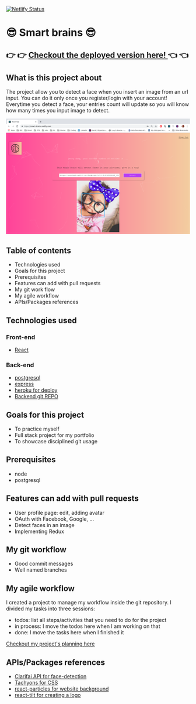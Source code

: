 [![Netlify Status](https://api.netlify.com/api/v1/badges/19e5d51f-fedb-49c6-9734-dae08fb1414f/deploy-status)](https://app.netlify.com/sites/smart-brains/deploys)

# :sunglasses: Smart brains :sunglasses: 

## :point_right: :point_right: [Checkout the deployed version here! ](https://smart-brains.netlify.com/) :point_left: :point_left:

## What is this project about

The project allow you to detect a face when you insert an image from an url input. You can do it only once you register/login with your account! Everytime you detect a face, your entries count will update so you will know how many times you input image to detect.

![smart-brains-interface](https://github.com/jendang/smart-brains-client/blob/master/smart-brains-ui.png)

## Table of contents

* Technologies used
* Goals for this project
* Prerequisites 
* Features can add with pull requests
* My git work flow
* My agile workflow
* APIs/Packages references

## Technologies used

### Front-end

* [React](https://github.com/jendang/smart-brains-client/blob/master/create-react-app-docs)

### Back-end

* [postgresql](https://www.postgresql.org/)
* [express](https://expressjs.com/)
* [heroku for deploy](https://devcenter.heroku.com/articles/getting-started-with-nodejs)
* [Backend git REPO](https://github.com/jendang/smart-brains-server)

## Goals for this project

* To practice myself
* Full stack project for my portfolio
* To showcase disciplined git usage 

## Prerequisites

* node
* postgresql

## Features can add with pull requests

* User profile page: edit, adding avatar
* OAuth with Facebook, Google, ...
* Detect faces in an image
* Implementing Redux 

## My git workflow

* Good commit messages
* Well named branches

## My agile workflow 

I created a project to manage my workflow inside the git repository. I divided my tasks into three sessions:
* todos: list all steps/activities that you need to do for the project
* in process: I move the todos here when I am working on that
* done: I move the tasks here when I finished it

[Checkout my project's planning here](https://github.com/jendang/smart-brains-client/projects/1)

## APIs/Packages references

* [Clarifai API for face-detection](https://www.clarifai.com/models/face-detection-image-recognition-model-a403429f2ddf4b49b307e318f00e528b-detection)
* [Tachyons for CSS](https://tachyons.io/)
* [react-particles for website background](https://www.npmjs.com/package/react-particles-js)
* [react-tilt for creating a logo](https://www.npmjs.com/package/react-tilt)




